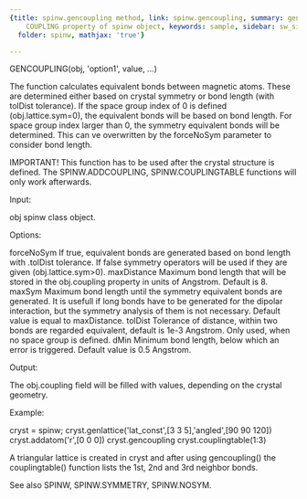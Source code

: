 ```yaml
---
{title: spinw.gencoupling method, link: spinw.gencoupling, summary: generates the
    COUPLING property of spinw object, keywords: sample, sidebar: sw_sidebar, permalink: spinw_gencoupling.html,
  folder: spinw, mathjax: 'true'}

---
```

 
GENCOUPLING(obj, 'option1', value, ...)
 
The function calculates equivalent bonds between magnetic atoms. These
are determined either based on crystal symmetry or bond length (with
tolDist tolerance). If the space group index of 0 is defined
(obj.lattice.sym=0), the equivalent bonds will be based on bond length.
For space group index larger than 0, the symmetry equivalent bonds will
be determined. This can ve overwritten by the forceNoSym parameter to
consider bond length.
 
IMPORTANT!
  This function has to be used after the crystal structure is defined.
  The SPINW.ADDCOUPLING, SPINW.COUPLINGTABLE functions will only work
  afterwards.
 
Input:
 
obj           spinw class object.
 
Options:
 
forceNoSym    If true, equivalent bonds are generated based on
              bond length with .tolDist tolerance. If false symmetry
              operators will be used if they are given
              (obj.lattice.sym>0).
maxDistance   Maximum bond length that will be stored in the
              obj.coupling property in units of Angstrom. Default is 8.
maxSym        Maximum bond length until the symmetry equivalent bonds are
              generated. It is usefull if long bonds have to be generated
              for the dipolar interaction, but the symmetry analysis of
              them is not necessary. Default value is equal to
              maxDistance.
tolDist       Tolerance of distance, within two bonds are regarded
              equivalent, default is 1e-3 Angstrom. Only used, when no
              space group is defined.
dMin          Minimum bond length, below which an error is triggered.
              Default value is 0.5 Angstrom.
 
Output:
 
The obj.coupling field will be filled with values, depending on the
crystal geometry.
 
Example:
 
cryst = spinw;
cryst.genlattice('lat_const',[3 3 5],'angled',[90 90 120])
cryst.addatom('r',[0 0 0])
cryst.gencoupling
cryst.couplingtable(1:3)
 
A triangular lattice is created in cryst and after using gencoupling()
the couplingtable() function lists the 1st, 2nd and 3rd neighbor bonds.
 
See also SPINW, SPINW.SYMMETRY, SPINW.NOSYM.
 

